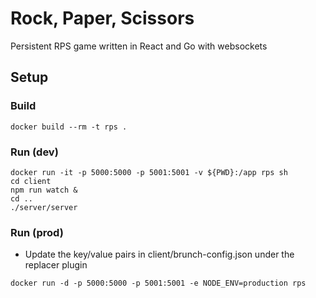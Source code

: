 # Rock, Paper, Scissors

Persistent RPS game written in React and Go with websockets

## Setup

### Build

```
docker build --rm -t rps .
```

### Run (dev)

```
docker run -it -p 5000:5000 -p 5001:5001 -v ${PWD}:/app rps sh
cd client
npm run watch &
cd ..
./server/server
```

### Run (prod)

- Update the key/value pairs in client/brunch-config.json under the replacer plugin

```
docker run -d -p 5000:5000 -p 5001:5001 -e NODE_ENV=production rps
```
